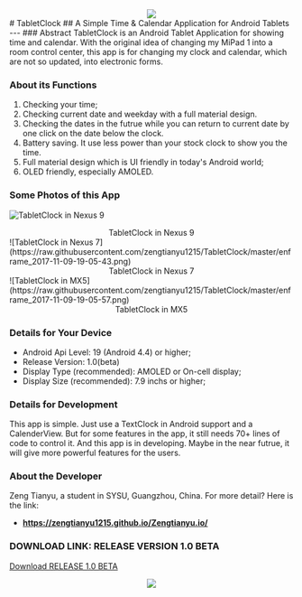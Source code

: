 <div style="text-align:center"><img src ="https://github.com/zengtianyu1215/TabletClock/raw/master/tabletclock.png" /></div>
# TabletClock
## A Simple Time & Calendar Application for Android Tablets
---
### Abstract
TabletClock is an Android Tablet Application for showing time and calendar. With the original idea of changing my MiPad 1 into a room control center, this app is for changing my clock and calendar, which are not so updated, into electronic forms. 

### About its Functions
1. Checking your time;
2. Checking current date and weekday with a full material design.
3. Checking the dates in the futrue while you can return to current date by one click on the date below the clock.
4. Battery saving. It use less power than your stock clock to show you the time.
5. Full material design which is UI friendly in today's Android world;
6. OLED friendly, especially AMOLED.

### Some Photos of this App
![TabletClock in Nexus 9](https://raw.githubusercontent.com/zengtianyu1215/TabletClock/master/enframe_2017-11-09-19-04-44.png)
<center>TabletClock in Nexus 9</center>
![TabletClock in Nexus 7](https://raw.githubusercontent.com/zengtianyu1215/TabletClock/master/enframe_2017-11-09-19-05-43.png)
<center>TabletClock in Nexus 7</center>
![TabletClock in MX5](https://raw.githubusercontent.com/zengtianyu1215/TabletClock/master/enframe_2017-11-09-19-05-57.png)
<center>TabletClock in MX5</center>

### Details for Your Device
* Android Api Level: 19 (Android 4.4) or higher;
* Release Version: 1.0(beta)
* Display Type (recommended): AMOLED or On-cell display;
* Display Size (recommended): 7.9 inchs or higher;

### Details for Development
This app is simple. Just use a TextClock in Android support and a CalenderView. But for some features in the app, it still needs 70+ lines of code to control it. And this app is in developing. Maybe in the near futrue, it will give more powerful features for the users.

### About the Developer
Zeng Tianyu, a student in SYSU, Guangzhou, China. For more detail? Here is the link:
* **<https://zengtianyu1215.github.io/Zengtianyu.io/>**

### DOWNLOAD LINK: RELEASE VERSION 1.0 BETA
<a href="https://github.com/zengtianyu1215/TabletClock/raw/master/app-release%201.0%20beta.apk" class="btn">Download RELEASE 1.0 BETA</a>
<br>
<div style="text-align:center"><img src ="https://github.com/zengtianyu1215/TabletClock/raw/master/tabletclock.png" /></div>
<br>
<br>


